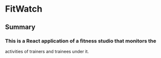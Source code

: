 # FitWatch
## Summary
### This is a React application of a fitness studio that monitors the 
activities of trainers and trainees under it.
